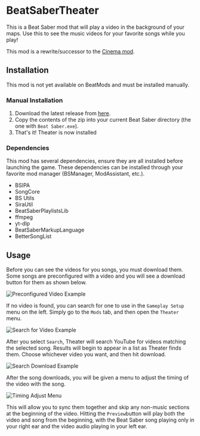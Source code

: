 # BeatSaberTheater

This is a Beat Saber mod that will play a video in the background of your maps. Use this to see the music
videos for your favorite songs while you play!

This mod is a rewrite/successor to the [Cinema mod](https://github.com/Kevga/BeatSaberCinema).

## Installation

This mod is not yet available on BeatMods and must be installed manually. 

### Manual Installation

1. Download the latest release from [here](https://github.com/neboman11/BeatSaberTheater/releases).
2. Copy the contents of the zip into your current Beat Saber directory (the one with `Beat Saber.exe`).
3. That's it! Theater is now installed

### Dependencies

This mod has several dependencies, ensure they are all installed before launching the game. These dependencies
can be installed through your favorite mod manager (BSManager, ModAssistant, etc.).

* BSIPA
* SongCore
* BS Utils
* SiraUtil
* BeatSaberPlaylistsLib
* ffmpeg
* yt-dlp
* BeatSaberMarkupLanguage
* BetterSongList

## Usage

Before you can see the videos for you songs, you must download them. Some songs are preconfigured with a video and
you will see a download button for them as shown below.

![Preconfigured Video Example](https://github.com/neboman11/BeatSaberTheater/blob/main/docs/images/preconfigured-video-example.png)

If no video is found, you can search for one to use in the `Gameplay Setup` menu on the left. Simply go to the
`Mods` tab, and then open the `Theater` menu.

![Search for Video Example](https://github.com/neboman11/BeatSaberTheater/blob/main/docs/images/search-for-video-example.png)

After you select `Search`, Theater will search YouTube for videos matching the selected song. Results will begin to
appear in a list as Theater finds them. Choose whichever video you want, and then hit download.

![Search Download Example](https://github.com/neboman11/BeatSaberTheater/blob/main/docs/images/search-download-example.png)

After the song downloads, you will be given a menu to adjust the timing of the video with the song.

![Timing Adjust Menu](https://github.com/neboman11/BeatSaberTheater/blob/main/docs/images/timing-adjust-menu.png)

This will allow you to sync them together and skip any non-music sections at the beginning of the video.
Hitting the `Preview`button will play both the video and song from the beginning, with the Beat Saber song
playing only in your right ear and the video audio playing in your left ear.
